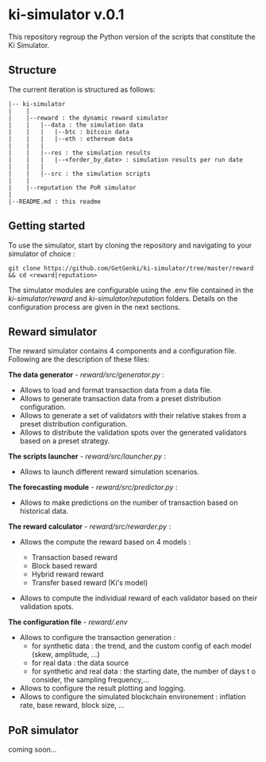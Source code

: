 # ki-simulator v.0.1

This repository regroup the Python version of the scripts that constitute the Ki Simulator. 

## Structure
The current iteration is structured as follows: 

```
|-- ki-simulator 
|    |
|    |--reward : the dynamic reward simulator 
|    |   |--data : the simulation data 
|    |   |   |--btc : bitcoin data
|    |   |   |--eth : ethereum data
|    |   |
|    |   |--res : the simulation results
|    |   |   |--<forder_by_date> : simulation results per run date
|    |   |
|    |   |--src : the simulation scripts
|    |   
|    |--reputation the PoR simulator 
|
|--README.md : this readme 

``` 

## Getting started
To use the simulator, start by cloning the repository and navigating to your simulator of choice :

``` 
git clone https://github.com/GetGenki/ki-simulator/tree/master/reward && cd <reward|reputation>
``` 

The simulator modules are configurable using the .env file contained in the _ki-simulator/reward_ and _ki-simulator/reputation_ folders. Details on the configuration process are given in the next sections.  

## Reward simulator 
The reward simulator contains 4 components and a configuration file. Following are the description of these files:
 
 __The data generator__ - _reward/src/generator.py_ : 
* Allows to load and format transaction data from a data file.
* Allows to generate transaction data from a preset distribution configuration.
* Allows to generate a set of validators with their relative stakes from a preset distribution configuration.
* Allows to distribute the validation spots over the generated validators based on a preset strategy.

__The scripts launcher__ - _reward/src/launcher.py_ :
* Allows to launch different reward simulation scenarios.

__The forecasting module__ - _reward/src/predictor.py_ : 
* Allows to make predictions on the number of transaction based on historical data.

__The reward calculator__ - _reward/src/rewarder.py_ : 
* Allows the compute the reward based on 4 models : 
    * Transaction based reward
    * Block based reward
    * Hybrid reward reward
    * Transfer based reward (Ki's model)

* Allows to compute the individual reward of each validator based on their validation spots. 

__The configuration file__ - _reward/.env_ 
* Allows to configure the transaction generation :     
    * for synthetic data : the trend, and the custom config of each model (skew, amplitude, ...)
    * for real data : the data source
    * for synthetic and real data : the starting date, the number of days t o consider, the sampling frequency,... 
* Allows to configure the result plotting and logging.
* Allows to configure the simulated blockchain environement : inflation rate, base reward, block size, ...  

## PoR simulator
coming soon...

